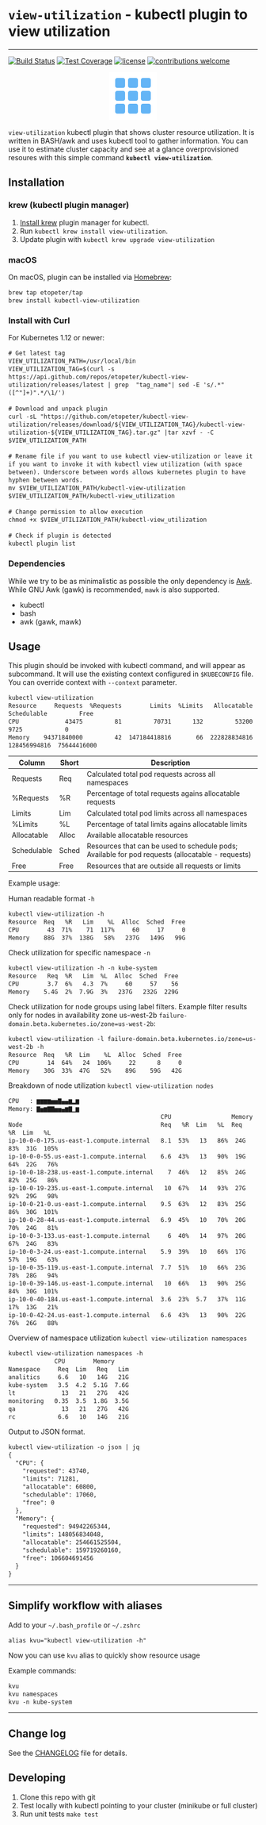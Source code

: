 # `view-utilization` - kubectl plugin to view utilization

---
[![Build Status](https://travis-ci.org/etopeter/kubectl-view-utilization.svg?branch=master)](
https://travis-ci.org/etopeter/kubectl-view-utilization) [![Test Coverage](
https://api.codeclimate.com/v1/badges/88ad27e772eac5a4e19d/test_coverage)](
https://codeclimate.com/github/etopeter/kubectl-view-utilization/test_coverage) [![license](
https://img.shields.io/github/license/etopeter/kubectl-view-utilization.svg)](
https://github.com/etopeter/kubectl-view-utilization/blob/master/LICENSE
) [![contributions welcome](
https://img.shields.io/badge/contributions-welcome-brightgreen.svg?style=flat)](
https://github.com/etopeter/kubectl-view-utilization/issues)

<p align="center">
<img src="static/view-utilization.png" alt="view-utilization" width=96>
</p>

`view-utilization` kubectl plugin that shows cluster resource utilization. It is written in
BASH/awk and uses kubectl tool to gather information. You can use it to
estimate cluster capacity and see at a glance overprovisioned resoures
with this simple command **`kubectl view-utilization`**.

## Installation

### krew (kubectl plugin manager)

1. [Install krew](https://github.com/GoogleContainerTools/krew)
   plugin manager for kubectl.
1. Run `kubectl krew install view-utilization`.
1. Update plugin with `kubectl krew upgrade view-utilization`

### macOS

On macOS, plugin can be installed via [Homebrew](https://brew.sh):

```shell
brew tap etopeter/tap
brew install kubectl-view-utilization
```

### Install with Curl

For Kubernetes 1.12 or newer:

```shell
# Get latest tag
VIEW_UTILIZATION_PATH=/usr/local/bin
VIEW_UTILIZATION_TAG=$(curl -s https://api.github.com/repos/etopeter/kubectl-view-utilization/releases/latest | grep  "tag_name"| sed -E 's/.*"([^"]+)".*/\1/')

# Download and unpack plugin
curl -sL "https://github.com/etopeter/kubectl-view-utilization/releases/download/${VIEW_UTILIZATION_TAG}/kubectl-view-utilization-${VIEW_UTILIZATION_TAG}.tar.gz" |tar xzvf - -C $VIEW_UTILIZATION_PATH

# Rename file if you want to use kubectl view-utilization or leave it if you want to invoke it with kubectl view utilization (with space between). Underscore between words allows kubernetes plugin to have hyphen between words.
mv $VIEW_UTILIZATION_PATH/kubectl-view-utilization $VIEW_UTILIZATION_PATH/kubectl-view_utilization

# Change permission to allow execution
chmod +x $VIEW_UTILIZATION_PATH/kubectl-view_utilization

# Check if plugin is detected
kubectl plugin list
```

### Dependencies

While we try to be as minimalistic as possible the only dependency is [Awk](https://www.gnu.org/software/gawk/). While GNU Awk (gawk) is recommended, `mawk` is also supported.

- kubectl
- bash
- awk (gawk, mawk)

## Usage

This plugin should be invoked with kubectl command, and will appear as
subcommand. It will use the existing context configured in `$KUBECONFIG` file.
You can override context with `--context` parameter.

```shell
kubectl view-utilization
Resource     Requests  %Requests        Limits  %Limits   Allocatable   Schedulable         Free
CPU             43475         81         70731      132         53200          9725            0
Memory    94371840000         42  147184418816       66  222828834816  128456994816  75644416000
```

| Column      | Short | Description |
|-------------|-------|-------------|
| Requests    | Req   | Calculated total pod requests across all namespaces |
| %Requests   | %R    | Percentage of total requests agains allocatable requests |
| Limits      | Lim   | Calculated total pod limits across all namespaces  |
| %Limits     | %L    | Percentage of tatal limits agains allocatable limits |
| Allocatable | Alloc | Available allocatable resources |
| Schedulable | Sched | Resources that can be used to schedule pods; Available for pod requests (allocatable - requests) |
| Free        | Free  | Resources that are outside all requests or limits |

Example usage:

Human readable format `-h`

```shell
kubectl view-utilization -h
Resource  Req   %R   Lim    %L  Alloc  Sched  Free
CPU        43  71%    71  117%     60     17     0
Memory    88G  37%  138G   58%   237G   149G   99G
```

Check utilization for specific namespace `-n`

```shell
kubectl view-utilization -h -n kube-system
Resource   Req  %R   Lim  %L  Alloc  Sched  Free
CPU        3.7  6%   4.3  7%     60     57    56
Memory    5.4G  2%  7.9G  3%   237G   232G  229G
```

Check utilization for node groups using label filters.
Example filter results only for nodes in availability zone us-west-2b `failure-domain.beta.kubernetes.io/zone=us-west-2b`:

```shell
kubectl view-utilization -l failure-domain.beta.kubernetes.io/zone=us-west-2b -h
Resource  Req   %R  Lim    %L  Alloc  Sched  Free
CPU        14  64%   24  106%     22      8     0
Memory    30G  33%  47G   52%    89G    59G   42G
```

Breakdown of node utilization `kubectl view-utilization nodes`

```shell
CPU   : ▆▆▆▆▅▅▇▄▄▆▂▆
Memory: ▇▅▆▇▇▅▅▄▆▇▁▆
                                           CPU                 Memory               
Node                                       Req   %R  Lim   %L  Req   %R  Lim   %L
ip-10-0-0-175.us-east-1.compute.internal   8.1  53%   13   86%  24G  83%  31G  105%
ip-10-0-0-55.us-east-1.compute.internal    6.6  43%   13   90%  19G  64%  22G   76%
ip-10-0-18-238.us-east-1.compute.internal    7  46%   12   85%  24G  82%  25G   86%
ip-10-0-19-235.us-east-1.compute.internal   10  67%   14   93%  27G  92%  29G   98%
ip-10-0-21-0.us-east-1.compute.internal    9.5  63%   12   83%  25G  86%  30G  101%
ip-10-0-28-44.us-east-1.compute.internal   6.9  45%   10   70%  20G  70%  24G   81%
ip-10-0-3-133.us-east-1.compute.internal     6  40%   14   97%  20G  67%  24G   83%
ip-10-0-3-24.us-east-1.compute.internal    5.9  39%   10   66%  17G  57%  19G   63%
ip-10-0-35-119.us-east-1.compute.internal  7.7  51%   10   66%  23G  78%  28G   94%
ip-10-0-39-146.us-east-1.compute.internal   10  66%   13   90%  25G  84%  30G  101%
ip-10-0-40-184.us-east-1.compute.internal  3.6  23%  5.7   37%  11G  17%  13G   21%
ip-10-0-42-24.us-east-1.compute.internal   6.6  43%   13   90%  22G  76%  26G   88%
```

Overview of namespace utilization `kubectl view-utilization namespaces`

```shell
kubectl view-utilization namespaces -h
             CPU        Memory
Namespace     Req  Lim   Req   Lim
analitics     6.6   10   14G   21G
kube-system   3.5  4.2  5.1G  7.6G
lt             13   21   27G   42G
monitoring   0.35  3.5  1.8G  3.5G
qa             13   21   27G   42G
rc            6.6   10   14G   21G
```

Output to JSON format.

```shell
kubectl view-utilization -o json | jq
{
  "CPU": {
    "requested": 43740,
    "limits": 71281,
    "allocatable": 60800,
    "schedulable": 17060,
    "free": 0
  },
  "Memory": {
    "requested": 94942265344,
    "limits": 148056834048,
    "allocatable": 254661525504,
    "schedulable": 159719260160,
    "free": 106604691456
  }
}
```

---

## Simplify workflow with aliases

Add to your `~/.bash_profile` or `~/.zshrc`

```shell
alias kvu="kubectl view-utilization -h"
```

Now you can use `kvu` alias to quickly show resource usage

Example commands:

```shell
kvu
kvu namespaces
kvu -n kube-system
```

---

## Change log

See the [CHANGELOG](CHANGELOG.md) file for details.

## Developing

1. Clone this repo with git
1. Test locally with kubectl pointing to your cluster (minikube or full cluster)
1. Run unit tests `make test`
